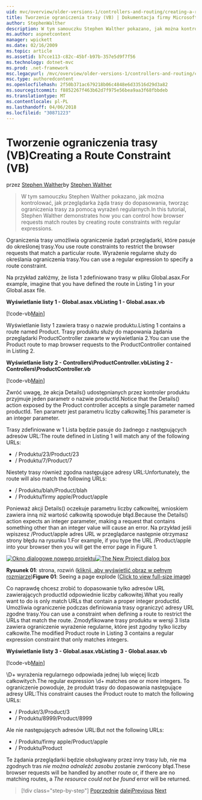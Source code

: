 ```yaml
---
uid: mvc/overview/older-versions-1/controllers-and-routing/creating-a-route-constraint-vb
title: Tworzenie ograniczenia trasy (VB) | Dokumentacja firmy Microsoft
author: StephenWalther
description: W tym samouczku Stephen Walther pokazano, jak można kontrolować, jak przeglądarka żąda trasy do dopasowania, tworząc ograniczenia trasy za pomocą wyrażeń regularnych.
ms.author: aspnetcontent
manager: wpickett
ms.date: 02/16/2009
ms.topic: article
ms.assetid: b7cce113-c82c-45bf-b97b-357e5d9f7f56
ms.technology: dotnet-mvc
ms.prod: .net-framework
msc.legacyurl: /mvc/overview/older-versions-1/controllers-and-routing/creating-a-route-constraint-vb
msc.type: authoredcontent
ms.openlocfilehash: 2f50b371ac679218b06c4848e6d33516d29d3a82
ms.sourcegitcommit: f8852267f463b62d7f975e56bea9aa3f68fbbdeb
ms.translationtype: MT
ms.contentlocale: pl-PL
ms.lasthandoff: 04/06/2018
ms.locfileid: "30871223"
---
```

<a name="creating-a-route-constraint-vb"></a><span data-ttu-id="4f993-103">Tworzenie ograniczenia trasy (VB)</span><span class="sxs-lookup"><span data-stu-id="4f993-103">Creating a Route Constraint (VB)</span></span>
====================
<span data-ttu-id="4f993-104">przez [Stephen Walther](https://github.com/StephenWalther)</span><span class="sxs-lookup"><span data-stu-id="4f993-104">by [Stephen Walther](https://github.com/StephenWalther)</span></span>

> <span data-ttu-id="4f993-105">W tym samouczku Stephen Walther pokazano, jak można kontrolować, jak przeglądarka żąda trasy do dopasowania, tworząc ograniczenia trasy za pomocą wyrażeń regularnych.</span><span class="sxs-lookup"><span data-stu-id="4f993-105">In this tutorial, Stephen Walther demonstrates how you can control how browser requests match routes by creating route constraints with regular expressions.</span></span>


<span data-ttu-id="4f993-106">Ograniczenia trasy umożliwia ograniczenie żądań przeglądarki, które pasuje do określonej trasy.</span><span class="sxs-lookup"><span data-stu-id="4f993-106">You use route constraints to restrict the browser requests that match a particular route.</span></span> <span data-ttu-id="4f993-107">Wyrażenie regularne służy do określania ograniczenia trasy.</span><span class="sxs-lookup"><span data-stu-id="4f993-107">You can use a regular expression to specify a route constraint.</span></span>

<span data-ttu-id="4f993-108">Na przykład załóżmy, że lista 1 zdefiniowano trasy w pliku Global.asax.</span><span class="sxs-lookup"><span data-stu-id="4f993-108">For example, imagine that you have defined the route in Listing 1 in your Global.asax file.</span></span>

<span data-ttu-id="4f993-109">**Wyświetlanie listy 1 - Global.asax.vb**</span><span class="sxs-lookup"><span data-stu-id="4f993-109">**Listing 1 - Global.asax.vb**</span></span>

[!code-vb[Main](creating-a-route-constraint-vb/samples/sample1.vb)]

<span data-ttu-id="4f993-110">Wyświetlanie listy 1 zawiera trasy o nazwie produktu.</span><span class="sxs-lookup"><span data-stu-id="4f993-110">Listing 1 contains a route named Product.</span></span> <span data-ttu-id="4f993-111">Trasy produktu służy do mapowania żądania przeglądarki ProductController zawarte w wyświetlania 2.</span><span class="sxs-lookup"><span data-stu-id="4f993-111">You can use the Product route to map browser requests to the ProductController contained in Listing 2.</span></span>

<span data-ttu-id="4f993-112">**Wyświetlanie listy 2 - Controllers\ProductController.vb**</span><span class="sxs-lookup"><span data-stu-id="4f993-112">**Listing 2 - Controllers\ProductController.vb**</span></span>

[!code-vb[Main](creating-a-route-constraint-vb/samples/sample2.vb)]

<span data-ttu-id="4f993-113">Zwróć uwagę, że akcja Details() udostępnianych przez kontroler produktu przyjmuje jeden parametr o nazwie productId.</span><span class="sxs-lookup"><span data-stu-id="4f993-113">Notice that the Details() action exposed by the Product controller accepts a single parameter named productId.</span></span> <span data-ttu-id="4f993-114">Ten parametr jest parametru liczby całkowitej.</span><span class="sxs-lookup"><span data-stu-id="4f993-114">This parameter is an integer parameter.</span></span>

<span data-ttu-id="4f993-115">Trasy zdefiniowane w 1 Lista będzie pasuje do żadnego z następujących adresów URL:</span><span class="sxs-lookup"><span data-stu-id="4f993-115">The route defined in Listing 1 will match any of the following URLs:</span></span>

- <span data-ttu-id="4f993-116">/ Produktu/23</span><span class="sxs-lookup"><span data-stu-id="4f993-116">/Product/23</span></span>
- <span data-ttu-id="4f993-117">/ Produktu/7</span><span class="sxs-lookup"><span data-stu-id="4f993-117">/Product/7</span></span>

<span data-ttu-id="4f993-118">Niestety trasy również zgodna następujące adresy URL:</span><span class="sxs-lookup"><span data-stu-id="4f993-118">Unfortunately, the route will also match the following URLs:</span></span>

- <span data-ttu-id="4f993-119">/ Produktu/blah</span><span class="sxs-lookup"><span data-stu-id="4f993-119">/Product/blah</span></span>
- <span data-ttu-id="4f993-120">/ Produktu/firmy apple</span><span class="sxs-lookup"><span data-stu-id="4f993-120">/Product/apple</span></span>

<span data-ttu-id="4f993-121">Ponieważ akcji Details() oczekuje parametru liczby całkowitej, wnioskiem zawiera inną niż wartość całkowitą spowoduje błąd.</span><span class="sxs-lookup"><span data-stu-id="4f993-121">Because the Details() action expects an integer parameter, making a request that contains something other than an integer value will cause an error.</span></span> <span data-ttu-id="4f993-122">Na przykład jeśli wpiszesz /Product/apple adres URL w przeglądarce następnie otrzymasz strony błędu na rysunku 1.</span><span class="sxs-lookup"><span data-stu-id="4f993-122">For example, if you type the URL /Product/apple into your browser then you will get the error page in Figure 1.</span></span>


<span data-ttu-id="4f993-123">[![Okno dialogowe nowego projektu](creating-a-route-constraint-vb/_static/image1.jpg)](creating-a-route-constraint-vb/_static/image1.png)</span><span class="sxs-lookup"><span data-stu-id="4f993-123">[![The New Project dialog box](creating-a-route-constraint-vb/_static/image1.jpg)](creating-a-route-constraint-vb/_static/image1.png)</span></span>

<span data-ttu-id="4f993-124">**Rysunek 01**: strona, rozwiń ([kliknij, aby wyświetlić obraz w pełnym rozmiarze](creating-a-route-constraint-vb/_static/image2.png))</span><span class="sxs-lookup"><span data-stu-id="4f993-124">**Figure 01**: Seeing a page explode ([Click to view full-size image](creating-a-route-constraint-vb/_static/image2.png))</span></span>


<span data-ttu-id="4f993-125">Co naprawdę chcesz zrobić to dopasowanie tylko adresów URL zawierających productId odpowiednie liczby całkowitej.</span><span class="sxs-lookup"><span data-stu-id="4f993-125">What you really want to do is only match URLs that contain a proper integer productId.</span></span> <span data-ttu-id="4f993-126">Umożliwia ograniczenie podczas definiowania trasy ograniczyć adresy URL zgodne trasy.</span><span class="sxs-lookup"><span data-stu-id="4f993-126">You can use a constraint when defining a route to restrict the URLs that match the route.</span></span> <span data-ttu-id="4f993-127">Zmodyfikowane trasy produktu w wersji 3 lista zawiera ograniczenie wyrażenie regularne, które jest zgodny tylko liczby całkowite.</span><span class="sxs-lookup"><span data-stu-id="4f993-127">The modified Product route in Listing 3 contains a regular expression constraint that only matches integers.</span></span>

<span data-ttu-id="4f993-128">**Wyświetlanie listy 3 - Global.asax.vb**</span><span class="sxs-lookup"><span data-stu-id="4f993-128">**Listing 3 - Global.asax.vb**</span></span>

[!code-vb[Main](creating-a-route-constraint-vb/samples/sample3.vb)]

<span data-ttu-id="4f993-129">\D+ wyrażenia regularnego odpowiada jednej lub więcej liczb całkowitych.</span><span class="sxs-lookup"><span data-stu-id="4f993-129">The regular expression \d+ matches one or more integers.</span></span> <span data-ttu-id="4f993-130">To ograniczenie powoduje, że produkt trasy do dopasowania następujące adresy URL:</span><span class="sxs-lookup"><span data-stu-id="4f993-130">This constraint causes the Product route to match the following URLs:</span></span>

- <span data-ttu-id="4f993-131">/ Produkt/3</span><span class="sxs-lookup"><span data-stu-id="4f993-131">/Product/3</span></span>
- <span data-ttu-id="4f993-132">/ Produktu/8999</span><span class="sxs-lookup"><span data-stu-id="4f993-132">/Product/8999</span></span>

<span data-ttu-id="4f993-133">Ale nie następujących adresów URL:</span><span class="sxs-lookup"><span data-stu-id="4f993-133">But not the following URLs:</span></span>

- <span data-ttu-id="4f993-134">/ Produktu/firmy apple</span><span class="sxs-lookup"><span data-stu-id="4f993-134">/Product/apple</span></span>
- <span data-ttu-id="4f993-135">/ Produktu</span><span class="sxs-lookup"><span data-stu-id="4f993-135">/Product</span></span>

<span data-ttu-id="4f993-136">Te żądania przeglądarki będzie obsługiwany przez inny trasy lub, nie ma zgodnych tras *nie można odnaleźć zasobu* zostanie zwrócony błąd.</span><span class="sxs-lookup"><span data-stu-id="4f993-136">These browser requests will be handled by another route or, if there are no matching routes, a *The resource could not be found* error will be returned.</span></span>

> [!div class="step-by-step"]
> <span data-ttu-id="4f993-137">[Poprzednie](creating-custom-routes-vb.md)
> [dalej](creating-a-custom-route-constraint-vb.md)</span><span class="sxs-lookup"><span data-stu-id="4f993-137">[Previous](creating-custom-routes-vb.md)
[Next](creating-a-custom-route-constraint-vb.md)</span></span>
